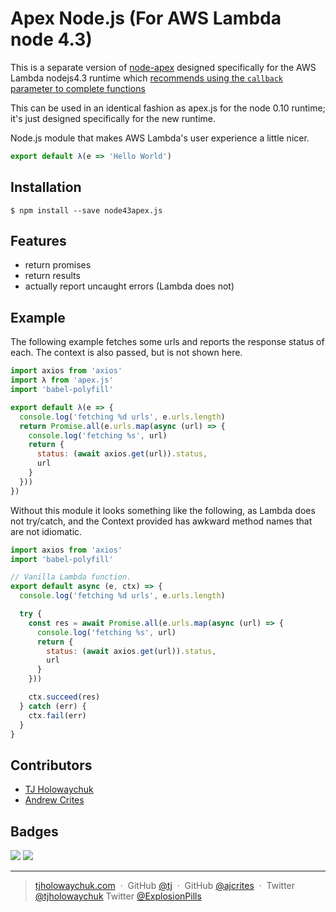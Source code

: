 
# Apex Node.js (For AWS Lambda node 4.3)

This is a separate version of [node-apex](https://github.com/apex/node-apex)
designed specifically for the AWS Lambda nodejs4.3
runtime which [recommends using the `callback` parameter
to complete functions](https://docs.aws.amazon.com/lambda/latest/dg/nodejs-prog-model-using-old-runtime.html#transition-to-new-nodejs-runtime)

This can be used in an identical fashion as apex.js for
the node 0.10 runtime; it's just designed specifically for
the new runtime.

Node.js module that makes AWS Lambda's user experience a little nicer.

```js
export default λ(e => 'Hello World')
```

## Installation

```
$ npm install --save node43apex.js
```

## Features

- return promises
- return results
- actually report uncaught errors (Lambda does not)

## Example

The following example fetches some urls and reports the response status of each. The context is also passed, but is not
shown here.

```js
import axios from 'axios'
import λ from 'apex.js'
import 'babel-polyfill'

export default λ(e => {
  console.log('fetching %d urls', e.urls.length)
  return Promise.all(e.urls.map(async (url) => {
    console.log('fetching %s', url)
    return {
      status: (await axios.get(url)).status,
      url
    }
  }))
})
```

Without this module it looks something like the following, as Lambda does not try/catch, and the Context
provided has awkward method names that are not idiomatic.

```js
import axios from 'axios'
import 'babel-polyfill'

// Vanilla Lambda function.
export default async (e, ctx) => {
  console.log('fetching %d urls', e.urls.length)

  try {
    const res = await Promise.all(e.urls.map(async (url) => {
      console.log('fetching %s', url)
      return {
        status: (await axios.get(url)).status,
        url
      }
    }))

    ctx.succeed(res)
  } catch (err) {
    ctx.fail(err)
  }
}
```

## Contributors

- [TJ Holowaychuk](https://github.com/tj)
- [Andrew Crites](https://github.com/ajcrites)

## Badges

![](https://img.shields.io/badge/license-MIT-blue.svg)
![](https://img.shields.io/badge/status-stable-green.svg)

---

> [tjholowaychuk.com](http://tjholowaychuk.com) &nbsp;&middot;&nbsp;
> GitHub [@tj](https://github.com/tj) &nbsp;&middot;&nbsp;
> GitHub [@ajcrites](https://github.com/ajcrites) &nbsp;&middot;&nbsp;
> Twitter [@tjholowaychuk](https://twitter.com/tjholowaychuk)
> Twitter [@ExplosionPills](https://twitter.com/ExplosionPills)
